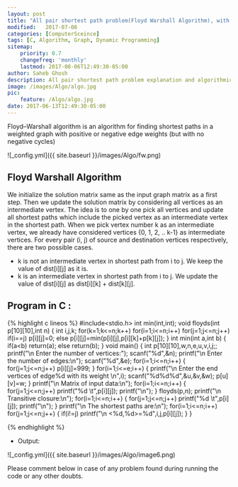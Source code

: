 ```yaml
---
layout: post
title: "All pair shortest path problem(Floyd Warshall Algorithm), with C Program Example"
modified:   2017-07-08
categories: [ComputerSceince]
tags: [C, Algorithm, Graph, Dynamic Programming]
sitemap:
    priority: 0.7
    changefreq: 'monthly'
    lastmod: 2017-08-06T12:49:30-05:00
author: Saheb Ghosh
description: All pair shortest path problem explanation and algorithmic solution. C Program example of Floyd Warshall Algorithm.
image: /images/Algo/algo.jpg
pic:
    feature: /Algo/algo.jpg
date: 2017-06-13T12:49:30-05:00
---
```

Floyd–Warshall algorithm is an algorithm for finding shortest paths in a weighted graph with positive or negative edge weights (but with no negative cycles)

![_config.yml]({{ site.baseurl }}/images/Algo/fw.png)

## Floyd Warshall Algorithm
We initialize the solution matrix same as the input graph matrix as a first step. Then we update the solution matrix by considering all vertices as an intermediate vertex. The idea is to one by one pick all vertices and update all shortest paths which include the picked vertex as an intermediate vertex in the shortest path. When we pick vertex number k as an intermediate vertex, we already have considered vertices {0, 1, 2, .. k-1} as intermediate vertices. For every pair (i, j) of source and destination vertices respectively, there are two possible cases.


- k is not an intermediate vertex in shortest path from i to j. We keep the value of dist[i][j] as it is.
- k is an intermediate vertex in shortest path from i to j. We update the value of dist[i][j] as dist[i][k] + dist[k][j].

## Program in C :

{% highlight c lineos %}
#include<stdio.h>
int min(int,int);
void floyds(int p[10][10],int n)
{
 int i,j,k;
 for(k=1;k<=n;k++)
  for(i=1;i<=n;i++)
   for(j=1;j<=n;j++)
    if(i==j)
     p[i][j]=0;
    else
     p[i][j]=min(p[i][j],p[i][k]+p[k][j]);
}
int min(int a,int b)
{
 if(a<b)
  return(a);
 else
  return(b);
}
void main()
{
 int p[10][10],w,n,e,u,v,i,j;;
 printf("\n Enter the number of vertices:");
 scanf("%d",&n);
 printf("\n Enter the number of edges:\n");
 scanf("%d",&e);
 for(i=1;i<=n;i++)
 {
  for(j=1;j<=n;j++)
   p[i][j]=999;
 }
 for(i=1;i<=e;i++)
 {
  printf("\n Enter the end vertices of edge%d with its weight \n",i);
  scanf("%d%d%d",&u,&v,&w);
  p[u][v]=w;
 }
 printf("\n Matrix of input data:\n");
 for(i=1;i<=n;i++)
 {
  for(j=1;j<=n;j++)
   printf("%d \t",p[i][j]);
  printf("\n");
 }
 floyds(p,n);
 printf("\n Transitive closure:\n");
 for(i=1;i<=n;i++)
 {
  for(j=1;j<=n;j++)
   printf("%d \t",p[i][j]);
  printf("\n");
 }
 printf("\n The shortest paths are:\n");
 for(i=1;i<=n;i++)
  for(j=1;j<=n;j++)
  {
   if(i!=j)
    printf("\n <%d,%d>=%d",i,j,p[i][j]);
  }
}

{% endhighlight %}


- Output:


![_config.yml]({{ site.baseurl }}/images/Algo/image6.png)



Please comment below in case of any problem found during running the code or any other doubts.
